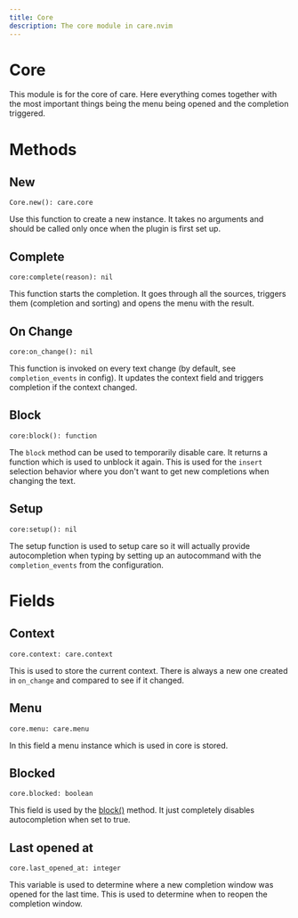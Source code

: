 ```yaml
---
title: Core
description: The core module in care.nvim
---
```


# Core

This module is for the core of care. Here everything comes together with the
most important things being the menu being opened and the completion triggered.

# Methods

## New

`Core.new(): care.core`

Use this function to create a new instance. It takes no arguments and should be
called only once when the plugin is first set up.

## Complete

`core:complete(reason): nil`

This function starts the completion. It goes through all the sources, triggers
them (completion and sorting) and opens the menu with the result.

## On Change

`core:on_change(): nil`

This function is invoked on every text change (by default, see
`completion_events` in config). It updates the context field and triggers
completion if the context changed.

## Block

`core:block(): function`

The `block` method can be used to temporarily disable care. It returns a
function which is used to unblock it again. This is used for the `insert`
selection behavior where you don't want to get new completions when changing the
text.

## Setup

`core:setup(): nil`

The setup function is used to setup care so it will actually provide
autocompletion when typing by setting up an autocommand with the
`completion_events` from the configuration.

# Fields

## Context

`core.context: care.context`

This is used to store the current context. There is always a new one created in
`on_change` and compared to see if it changed.

## Menu

`core.menu: care.menu`

In this field a menu instance which is used in core is stored.

## Blocked

`core.blocked: boolean`

This field is used by the [block()](#block) method. It just completely disables
autocompletion when set to true.

## Last opened at

`core.last_opened_at: integer`

This variable is used to determine where a new completion window was opened for
the last time. This is used to determine when to reopen the completion window.
